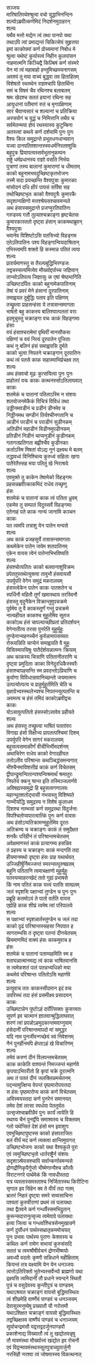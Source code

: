 सञ्जयः  
मारिषातिरथेश्श्रुत्वा वचो युद्धाभिनन्दिनः  
शल्योऽब्रवीत्कर्णमिदं निदर्शनमुदाहरन्  
शल्यः  
यथैव मत्तो मद्येन त्वं तथा पानपो यथा  
तथाऽपि त्वां प्रमाद्यन्तं चिकित्सेयं सुहृत्तया  
इमां काकोपमां कर्ण प्रोच्यमानां निबोध मे  
श्रुत्वा यथेष्टं कुर्यास्त्वं निहीन कुलपांसन  
नाहमात्मनि किञ्चिद्वै किल्बिषं कर्ण संस्मरे  
येन मां त्वं महाबाहो हन्तुमिच्छस्यनागसम्  
अवश्यं तु मया वाच्यं बुद्ध्वा तव हिताहितम्  
विशेषतो रथस्थेन राज्ञश्चापि हितार्थिना  
समं च विषमं चैव रथिनश्च बलाबलम्  
श्रमः खेदश्च सततं हयानां रथिना सह  
आयुधानां परीमाणं रुतं च मृगपक्षिणाम्  
सारं चैवाप्यसारं च शल्यानां च प्रतिक्रिया  
अस्त्रयोगं च युद्धं च निमित्तानि तथैव च  
सर्वमेतन्मया ज्ञेयं रथस्यास्य कुटुम्बिना  
अतस्त्वां कथये कर्ण दर्शयामि पुनः पुनः  
वैश्यः किल समुद्रान्ते प्रभूतधनधान्यवान्  
यज्वा दानपतिश्शान्तस्स्वधर्मनिरतश्शुचिः  
बहुपुत्रः प्रियापत्यस्सर्वभूतानुकम्पनः  
राष्ट्रे धर्मप्रधानस्य राज्ञो वसति निर्भयः  
पुत्राणां तस्य बालानां कुमाराणां च धीमताम्  
काको बहूनामभवदुच्छिष्टकृतभोजनः  
तस्मै सदा प्रयच्छन्ति वैश्यपुत्राः कुमारकाः  
मांसोदनं दधि क्षीरं पायसं सर्पिषा सह  
तथोच्छिष्टभृतः काको वैश्यपुत्रैः कुमारकैः  
सदृशान्पक्षिणो मत्तश्श्रेयसश्चावमन्यते  
अथ हंसास्समुद्रान्ते प्रजग्मुरतिपातिनः  
गरुडस्य गतौ तुल्याश्चक्राङ्गा हृष्टचेतसः  
कुमारकास्ततो दृष्ट्वा हंसान् काकमथाब्रुवन्  
वैश्यपुत्राः  
भवानेव विशिष्टोऽसि पतत्रिभ्यो विहङ्गम  
एतेऽतिपातिनः पश्य विहङ्गान्वियदाश्रितान्  
एभिस्त्वमपि शक्तो हि कस्मान्न पतितं त्वया  
शल्यः  
प्रतार्यमाणस्तु स तैरल्पबुद्धिभिरण्डजः  
तद्वचस्सत्यमित्येव मौर्ख्याद्दर्पाच्च जज्ञिवान्  
तान्सोऽतिपत्य जिज्ञासुः क एषां श्रेष्ठभागिति  
उच्छिष्टदर्पितः काको बहूनामेकपातिनाम्  
तेषां यं प्रवरं मेने हंसानां दूरपातिनाम्  
तमाह्वयत दुर्बुद्धिः पताव इति पक्षिणम्  
तच्छ्रुत्वा प्राहसन्हंसा ये तत्रासन्समागताः  
भाषतो बहु काकस्य बालिश्यात्पततां वराः  
इदमूचुस्तु चक्राङ्गा वचः काकं विहङ्गमाः  
हंसाः  
वयं हंसाश्चरामेमां पृथिवीं मानसौकसः  
पक्षिणां च वयं नित्यं दूरपातेन पूजिताः  
कथं नु बलिनं हंसं समाह्वयसि दुर्मते  
काको भूत्वा निपतने चक्राङ्गान् दूरपातिनः  
कथं त्वं पतसे काक सहास्माभिर्प्रचक्ष्व तत्  
शल्यः  
अथ हंसवचो मूढः कुत्सयित्वा पुनः पुनः  
प्राहोत्तरं वचः काकः कत्थनस्सोऽतिलाघवात्  
काकः  
शतमेकं च पातानां पतिताऽस्मि न संशयः  
शतयोजनमेकैकं विचित्रं विविधं तथा  
उड्डीनमवडीनं च प्रडीनं डीनमेव च  
निड्डीनमथ सण्डीनं तिर्यश्चीनगतानि च  
आडीनं परडीनं च पराडीनं सुडीनकम्  
अतिडीनं महाडीनं विडीनमुपडीनकम्  
प्रतिडीनं निडीनं चाप्यनुडीनं कुडीनकम्  
गतागतप्रतिगता बह्वीश्चैव कुडीनकाः  
कर्ताऽस्मि मिषतां वोऽद्य नूनं द्रक्ष्यथ मे बलम्  
तद्धावध्वं विनिश्चित्य कुरुध्वं सहिताः खगाः  
पातैरेतैस्सह मया पतितुं खे निराश्रये  
शल्यः  
एवमुक्ते तु काकेन तेषामेको विहङ्गमः  
प्रहसन्नब्रवीत्काकमिदं राधेय तच्छृणु  
हंसः  
शतमेकं च पातानां काक त्वं पतिता ध्रुवम्  
एकमेव तु सम्पातं विदुस्सर्वे विहङ्गमाः  
एतेनाहं पते काक नान्यं जानामि कञ्चन  
काकः  
पत त्वमपि तत्राशु येन पातेन मन्यसे  
शल्यः  
अथ काकं प्रजहसुर्ये तत्रासन्समागताः  
कथमेकेन पातेन जयेम शतपातिनम्  
एकेन वायस त्वेनं पातेनाभिभविष्यति  
शल्यः  
हंसश्चोत्पतितः काको बलवानाशुविक्रमः  
प्रपेततुस्तथेत्युक्त्वा तावुभौ हंसवायसौ  
उपर्युपरि वेगेन समुद्रं मकरालयम्  
हंसस्त्वेकेन पातेन काकः पातशतेन च  
स्पर्धिनौ महितौ तूर्णं खमास्थाय तरस्विनौ  
हंसस्तु मृदुनैकेन विक्रान्तुमुपचक्रमे  
पूर्वमेव तु वै काकस्तूर्णं गन्तुं प्रचक्रमे  
नात्यहीयत काकश्च मुहूर्तमिव सूतज  
काकोऽथ हंसं चापल्याच्छीघ्रतां प्रतिदर्शयन्  
वेगेनातीत्य तरसा पुनरेति मुहुर्मुहुः  
तुण्डेनाभ्यहनच्चैनं कुर्वन्नामापसव्यतः  
रोरूयन्निति चाप्येनं समाह्वयति वै मुहुः  
विसिस्मापयिषुः पातैर्दर्शयन्नात्मनः क्रियाम्  
अथ काकस्य चित्राणि पतितानीतराणि च  
दृष्ट्वा प्रमुदिताः काका विनेदुरधिकैस्स्वरैः  
हंसाश्चापहसन्ति स्म प्रवदन्तोऽप्रियाणि च  
कुर्वाणा विविधान्रावानिच्छन्तो जयमात्मनः  
उत्पत्योत्पत्य च प्राहुर्मुहूर्तमिति चेति च  
वृक्षाग्रेभ्यस्स्थलेभ्यश्च निपतन्त्युत्पतन्ति च  
अवमत्य च हंसं तमिदं काकोऽब्रवीद्वचः  
काकः  
योऽसावुत्पतितो हंसस्सोऽसावेव प्रहीयते  
शल्यः  
अथ हंसस्तु तच्छ्रुत्वा भाषितं पततांवरः  
विगाह्य हंसो विक्षोभ्य प्रापतत्पश्चिमां दिशम्  
उपर्युपरि वेगेन सागरं मकरालयम्  
बहुसत्वसमाकीर्णं वीचीभिर्भीमदर्शनम्  
अथाचिरेण राधेय काको वेगादहीयत  
ततोऽतीव परिश्रान्तः कथञ्चिद्धंसमन्वगात्  
भीश्चैनमाविशत्तीव्रं काकं कर्ण विचेतसम्  
द्वीपान्द्रुमान्वितान्पश्यन्विश्रमार्थं श्रमातुरः  
निपतेयं क्कनु श्रान्त इति तस्मिञ्जलार्णवे  
अविषह्यस्समुद्रो हि बहुसत्वगणालयः  
महान्भूतशतोद्भासी नभसस्तु विशिष्यते  
गाम्भीर्याद्धि समुद्रस्य न विशेषं कुलाधम  
दिशश्च नाम्भसां कर्ण समुद्रस्था विदुर्जनाः  
विपश्चितोप्यपारत्वात्किं पुनः कर्ण वायसः  
अथ हंसोऽप्यतिक्रामन्मुहूर्तमिव दूरतः  
अतिक्रम्य च चक्राङ्गः काकं तं समुदैक्षत  
शनकैः परिहीनं तं परिश्रान्तमचेतसम्  
अवेक्षमाणस्तं काकं प्रत्यागम्य हसन्निव  
तं प्रहस्य च चक्राङ्गः काकं मन्दगतिं तदा  
हीयमानमथो दृष्ट्वा हंसः प्राह यथार्थवत्  
उज्जिहीर्षुर्निमज्जन्तं स्मरन्सत्पुरुषव्रतम्  
बहूनि पतितानि त्वमाचक्षाणो मुहुर्मुहुः  
पतस्यव्याहरन्खेदं ततो गुह्यं प्रभाषसे  
किं नाम पतितं काक यत्त्वं पतसि साम्प्रतम्  
जलं स्पृशसि पक्षाभ्यां तुण्डेन च पुनः पुनः  
प्रब्रूहि कतमोऽयं ते पातो वर्तति वायस  
एह्येहि काक शीघ्रं त्वमेष त्वां परिपालये  
शल्यः  
स पक्षाभ्यां स्पृशन्नार्तस्तुण्डेन च जलं तदा  
काको दृढं परिश्रान्तस्सहसा निपपात ह  
सागराम्भसि तं दृष्ट्वा पतन्तं दीनचेतसम्  
म्रियमाणमिदं वाक्यं हंसः काकमुवाच ह  
हंसः  
शतमेकं च पातानां पताम्यहमिति स्म ह  
श्लाघन्नात्मानमद्य त्वं काक भाषितवानसि  
स त्वमेकशतं पातं पतन्नभ्यधिको मया  
कथमेवं परिश्रान्तः पतितोऽसि महार्णवे  
शल्यः  
प्रत्युवाच ततः काकस्सीदमान इदं वचः  
उपरिस्थं तदा हंसं प्रसमीक्ष्य प्रसादयन्  
काकः  
उच्छिष्टान्नेन पुष्टोऽहं दर्पोत्सिक्तः कुसत्त्वतः  
सुपर्ण इव चात्मानं ज्ञातवान्बुद्धिलाघवात्  
शरणं त्वां प्रपन्नोऽहमुदकान्तमवाप्नुयाम्  
हंसेदानीं परिश्रान्तमापदो मां समुद्धर  
यदि नाम पुनर्जीवन्गच्छेयं स्वं निवेशनम्  
नैनं पुनर्हीनमपि क्षेप्ताऽहं खे विचारिणम्  
शल्यः  
तमेवं करुणं दीनं विलपन्तमचेतसम्  
काक काकेति वाश्यन्तं निमज्जन्तं महार्णवे  
कृपयाऽभिपरीतो हि कृपां चक्रे दुरात्मनि  
अथ तं पततं दीनं जलक्लिन्नमचेतनम्  
पद्भ्यामुत्क्षिप्य वेपन्तं पृष्ठमारोपयत्तदा  
स हंसः पृष्ठमारोप्य काकं कर्ण विचेतसम्  
अविस्मयस्तदा कर्ण पुनरेनं समानयत्  
तमेव देशं तरसा स्पर्धया पेततुर्यतः  
उत्सृजंश्चाब्रवीन्नैवं पुनः कार्यं त्वयेति हि  
स्थाप्य चैनं पुनर्द्वीपे समाश्वस्य च विक्लवम्  
गतो यथेप्सितं देशं हंसो मन इवाशुगः  
एवमुच्छिष्टपुष्टस्स काको हंसपराजितः  
बलं वीर्यं मदं कर्ण त्यक्त्वा क्षान्तिमुपागत्  
उच्छिष्टभोजनः काको यथा वैश्यकुले पुरा  
एवं त्वमुच्छिष्टभृतो धार्तराष्ट्रैर्न संशयः  
सदृशाञ्श्रेयसश्चापि सर्वान्कर्णावमन्यसे  
द्रोणद्रौणिकृपैर्गुप्तो भीष्मेणान्यैश्च कौरवैः  
विराटनगरे पार्थमेकं किं नावधीस्तदा  
यत्र व्यस्तास्समस्ताश्च निर्जितास्स्थ किरीटिना  
सृगाल इव सिंहेन क्व ते वीर्यं तदा गतम्  
भ्रातरं निहतं दृष्ट्वा समरे सव्यसाचिना  
पश्यतां कुरुवीराणां प्रथमं त्वं पलायथाः  
तथा द्वैतवने कर्ण गन्धर्वैस्समभिद्रुतान्  
कुरून्सदारानुत्सृज्य त्वमेवाग्रे पलायथाः  
हत्वा जित्वा च गन्धर्वाश्चित्रसेनमुखान्रणे  
कर्ण दुर्योधनं पार्थस्सभ्रातृकममोचयत्  
पुनः प्रभावः पार्थस्य पुराणः केशवस्य च  
कथितः कर्ण रामेण सभायां कुरुसंसदि  
सततं च त्वमश्रौषीर्वचनं द्रोणभीष्मयोः  
अवध्यौ वदतोः कृष्णौ सन्निधाने महीक्षिताम्  
कियन्तं तत्र वक्ष्यामि येन येन धनञ्जयः  
त्वत्तोऽतिरिक्तो भूतेभ्यस्सर्वेभ्यो ब्राह्मणो यथा  
द्रक्ष्यसि त्वमिदानीं तौ प्रधाने स्यन्दने स्थितौ  
पुत्रं च वसुदेवस्य कुन्तीपुत्रं च पाण्डवम्  
यथाऽश्रयत चक्राङ्गं वायसो बुद्धिमास्थितः  
त्वं शीघ्रमेहि वार्ष्णेयं पाण्डवं च धनञ्जयम्  
देवासुरमनुष्येषु प्रख्यातौ यौ नरोत्तमौ  
यथाऽशिक्षत चक्राङ्गं वायसो बुद्धिमास्थितः  
तद्वच्छिक्षस्व वार्ष्णेयं पाण्डवं च धनञ्जयम्  
सूर्याचन्द्रमसौ यद्वत्तद्वदर्जुनपाण्डवौ  
प्रकाशेनाद्य विख्यातौ त्वं तु खद्योतवन्नृषु  
तौ मावमंस्था मौर्ख्यात्त्वं खद्योत इव रोचनौ  
एवं विद्वन्मावमंस्थास्सूतपुत्राच्युतार्जुनौ  
नरसिंहौ नरश्वा त्वं जोषमास्स्व विकत्थनात्  
